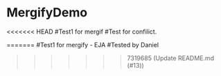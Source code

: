 # MergifyDemo
<<<<<<< HEAD
#Test1 for mergif
#Test for confilict.

=======
#Test1 for mergify - EJA
#Tested by Daniel
>>>>>>> 7319685 (Update README.md (#13))
